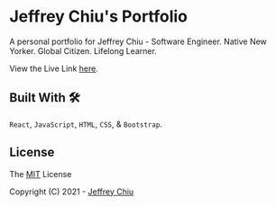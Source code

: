 # Jeffrey Chiu's Portfolio

A personal portfolio for Jeffrey Chiu - Software Engineer. Native New Yorker. Global Citizen. Lifelong Learner.

View the Live Link [here](https://jeffreychiu.dev).

## Built With 🛠

`React`, `JavaScript`, `HTML`, `CSS`, & `Bootstrap`.

## License

The [MIT](https://choosealicense.com/licenses/mit/) License

Copyright (C) 2021 - [Jeffrey Chiu](https://github.com/jeffreyc86) 